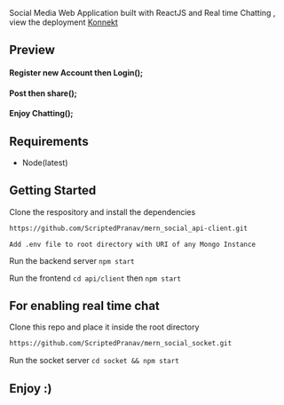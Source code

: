 Social Media Web Application built with ReactJS and Real time Chatting , view the deployment [Konnekt](https://konnekt-social.herokuapp.com/)

## Preview

#### Register new Account then Login();

#### Post then share();

#### Enjoy Chatting();

## Requirements

- Node(latest)

## Getting Started

Clone the respository and install the dependencies

```bash
https://github.com/ScriptedPranav/mern_social_api-client.git
```

`Add .env file to root directory with URI of any Mongo Instance`

Run the backend server `npm start`

Run the frontend `cd api/client` then `npm start`

## For enabling real time chat

Clone this repo and place it inside the root directory

```bash
https://github.com/ScriptedPranav/mern_social_socket.git
```

Run the socket server `cd socket && npm start`

## Enjoy :)
